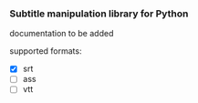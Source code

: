 ### Subtitle manipulation library for Python

documentation to be added

supported formats:

- [x] srt
- [ ] ass
- [ ] vtt
